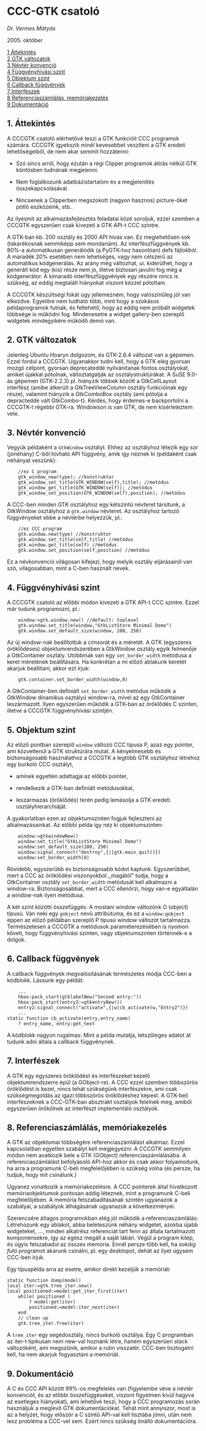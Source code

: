 
# CCC-GTK csatoló

_Dr. Vermes Mátyás_

2005\. október


[1  Áttekintés](#sec1)  
[2  GTK változatok](#sec2)  
[3  Névtér konvenció](#sec3)  
[4  Függvényhívási szint](#sec4)  
[5  Objektum szint](#sec5)  
[6  Callback függvények](#sec6)  
[7  Interfészek](#sec7)  
[8  Referenciaszámlálás, memóriakezelés](#sec8)  
[9  Dokumentáció](#sec9)   

##  1.  Áttekintés<a name="sec1"></a>

A CCCGTK csatoló elérhetővé teszi a GTK funkcióit CCC programok számára.
CCCGTK igyekszik minél kevesebbet veszíteni a GTK eredeti lehetőségeiből, de
nem akar semmit hozzátenni:

  * Szó sincs arról, hogy ezután a régi Clipper programok átírás nélkül GTK köntösben tudnának megjelenni. 

  * Nem foglalkozunk adatbázistartalom és a megjelenítés összekapcsolásával. 

  * Nincsenek a Clipperben megszokott (nagyon hasznos) picture-öket pótló eszközeink, stb.. 

Az ilyesmit az alkalmazásfejlesztés feladatai közé soroljuk, ezzel szemben a
CCCGTK egyszerűen csak kivezeti a GTK API-t CCC szintre.

A GTK-ban kb. 200 osztály és 2000 API hívás van. Ez meglehetősen sok
(takarékosnak semmiképp sem mondanám). Az interfészfüggvények kb. 80%-a
automatikusan generálódik (a PyGTK-hoz hasonlóan) defs fájlokból. A maradék
20% esetében nem lehetséges, vagy nem célszerű az automatikus kódgenerálás. Az
arány még változhat, ui. kiderülhet, hogy a generált kód egy (kis) része nem
jó, illetve biztosan javulni fog még a kódgenerátor. A kimaradó
interfészfüggvények egy részére nincs is szükség, az eddig megtalált hiányokat
viszont kézzel pótoltam.

A CCCGTK készültségi fokát úgy jellemezném, hogy valószínűleg jól van
elkezdve. Egyelőre nem tudható több, mint hogy a szokásos példaprogramok
futnak, és feltehető, hogy az eddig nem próbált widgetek többsége is működni
fog. Mindenesetre a widget gallery-ben szereplő widgetek mindegyikére működő
demó van.

##  2.  GTK változatok<a name="sec2"></a>

Jelenleg Ubuntu Hoaryn dolgozom, és GTK-2.6.4 változat van a gépemen. Ezzel
fordul a CCCGTK. Ugyanakkor tudni kell, hogy a GTK elég gyorsan mozgó célpont,
gyorsan deprecateddé nyilvánítanak fontos osztályokat, amiket újakkal
pótolnak, változtatgatják az osztálystruktúrákat. A SuSE 9.0-ás gépemen
(GTK-2.2.3) pl. hiányzik többek között a GtkCellLayout interfész (amibe
átkerült a GtkTreeViewColumn osztály funkcióinak egy része), valamint hiányzik
a GtkComboBox osztály (ami pótolja a depracteddé vált GtkCombo-t). Kérdés,
hogy érdemes-e backportolni a CCCGTK-t régebbi GTK-ra. Windowson is van GTK,
de nem kísérleteztem vele.

##  3.  Névtér konvenció<a name="sec3"></a>

Vegyük példaként a `GtkWindow` osztályt. Ehhez az osztályhoz létezik egy sor
(jónéhány) C-ből hívható API függvény, amik így néznek ki (példaként csak
néhányat veszünk):

    
    
        //ez C program
        gtk_window_new(type); //konstruktor
        gtk_window_set_title(GTK_WINDOW(self),title); //metódus
        gtk_window_get_title(GTK_WINDOW(self)); //metódus
        gtk_window_set_position(GTK_WINDOW(self),position); //metódus
    
    

A CCC-ben minden GTK osztályhoz egy kétszintű névteret társítunk, a GtkWindow
osztályhoz a `gtk.window` névteret. Az osztályhoz tartozó függvényeket ebbe a
névtérbe helyezzük, pl.:

    
    
        //ez CCC program
        gtk.window.new(type) //konstruktor
        gtk.window.set_title(self,title) //metódus
        gtk.window.get_title(self) //metódus
        gtk.window.set_position(self,position) //metódus
    
    

Ez a névkonvenció világosan kifejezi, hogy melyik osztály eljárásairól van
szó, világosabban, mint a C-ben használt nevek.

##  4.  Függvényhívási szint<a name="sec4"></a>

A CCCGTK csatoló az előbbi módon kivezeti a GTK API-t CCC szintre. Ezzel már
tudunk programozni, pl.:

    
    
        window:=gtk.window.new() //default: toplevel
        gtk.window.set_title(window,"GtkListStore Minimal Demo")
        gtk.window.set_default_size(window, 280, 250)
    
    

Az új window-nak beállítottuk a címsorát és a méretét. A GTK (egyszeres
öröklődéses) objektumrendszerében a GtkWindow osztály egyik felmenője a
GtkContainer osztály. Utóbbinak van egy `set_border_width` metódusa a keret
méretének beállítására. Ha konkrétan a mi előző ablakunk keretét akarjuk
beállítani, akkor ezt írjuk:

    
    
        gtk.container.set_border_width(window,8)
    
    

A GtkContainer-ben definiált `set_border_width` metódus működik a GtkWindow
dinamikus osztályú window-ra, mivel az egy GtkContainer leszármazott. Ilyen
egyszerűen működik a GTK-ban az öröklődés C szinten, illetve a CCCGTK
függvényhívási szintjén.

##  5.  Objektum szint<a name="sec5"></a>

Az előző pontban szereplő `window` változó CCC típusa P, azaz egy pointer, ami
közvetlenül a GTK struktúrára mutat. A kényelmesebb és biztonságosabb
használathoz a CCCGTK a legtöbb GTK osztályhoz létrehoz egy burkoló CCC
osztályt,

  * aminek egyetlen adattagja az előbbi pointer, 

  * rendelkezik a GTK-ban definiált metódusokkal, 

  * leszármazás (öröklődés) terén pedig lemásolja a GTK eredeti osztályhierarchiáját. 

A gyakorlatban ezen az objektumszinten fogjuk fejleszteni az alkalmazásainkat.
Az előbbi példa így néz ki objektumszinten:

    
    
        window:=gtkwindowNew()
        window:set_title("GtkListStore Minimal Demo")
        window:set_default_size(280, 250)
        window:signal_connect("destroy",{||gtk.main_quit()})
        window:set_border_width(8)
    
    

Rövidebb, egyszerűbb és biztonságosabb kódot kaptunk. Egyszerűbbet, mert a CCC
az öröklődési viszonyokból ,,magától" tudja, hogy a GtkContainer osztály
`set_border_width` metódusát kell alkalmazni a window-ra. Biztonságosabbat,
mert a CCC ellenőrzi, hogy van-e egyáltalán a window-nak ilyen metódusa.

A két szint közötti összefüggés: A mostani window változónk O (object) típusú.
Van neki egy `gobject` nevű attribútuma, és ez a `window:gobject` éppen az
előző példában szereplő P típusú window változót tartalmazza. Természetesen a
CCCGTK a metódusok paraméterezésében is nyomon követi, hogy függvényhívási
szinten, vagy objektumszinten történnek-e a dolgok.

##  6.  Callback függvények<a name="sec6"></a>

A callback függvények megvalósításának természetes módja CCC-ben a kódblokk.
Lássunk egy példát:

    
    
        ...
        hbox:pack_start(gtklabelNew("Second entry:"))
        hbox:pack_start(entry2:=gtkentryNew())
        entry2:signal_connect("activate",{|w|cb_activate(w,"Entry2")})
        ...
    static function cb_activate(entry,entry_name)
        ? entry_name, entry:get_text
    
    

A kódblokk nagyon rugalmas: Mint a példa mutatja, tetszőleges adatot át tudunk
adni általa a callback függvénynek.

##  7.  Interfészek<a name="sec7"></a>

A GTK egy egyszeres öröklődést és interfészeket kezelő objektumrendszerre épül
(a GObject-re). A CCC ezzel szemben többszörös öröklődést is kezel, nincs
tehát szükségünk interfészekre, ami csak szükségmegoldás az igazi többszörös
öröklődéshez képest. A GTK-beli interfészeknek a CCC-GTK-ban absztrakt
osztályok felelnek meg, amiből egyszerűen örökölnek az interfészt implementáló
osztályok.

##  8.  Referenciaszámlálás, memóriakezelés<a name="sec8"></a>

A GTK az objektumai többségére referenciaszámlálást alkalmaz. Ezzel
kapcsolatban egyetlen szabályt kell megjegyezni: A CCCGTK semmilyen módon nem
avatkozik bele a GTK (GObject) referenciaszámlálásába. A referenciaszámlálást
befolyásoló API-hoz akkor és csak akkor folyamodunk, ha arra a programunk
C-beli megfelelőjében is szükség volna (és persze, ha tudjuk, hogy mit
csinálunk.)

Ugyanez vonatkozik a memóriakezelésre. A CCC pointerek által hivatkozott
memóriaobjektumok pontosan addig léteznek, mint a programunk C-beli
megfelelőjében. A memória felszabadításának szintén ugyanazok a szabályai, a
szabályok áthágásának ugyanazok a következményei.

Szerencsére átlagos programokban elég jól működik a referenciaszámlálás:
Létrehozunk egy ablakot, abba beleteszünk néhány widgetet, azokba újabb
widgeteket, ..., minden alkatrész referenciát tart fenn az általa tartalmazott
komponensekre, így az egész megáll a saját lábán. Végül a program kilép, és
úgyis felszabadul az összes memória. Ennél persze több kell, ha _sokáig futó_
programot akarunk csinálni, pl. egy desktopot, dehát az ilyet úgysem CCC-ben
írjuk.

Egy típuspélda arra az esetre, amikor direkt kezeljük a memóriát:

    
    
    static function dump(model)
    local iter:=gtk.tree_iter.new()
    local positioned:=model:get_iter_first(iter)
        while( positioned )
            ? model:get(iter)
            positioned:=model:iter_next(iter)
        end
        // clean up
        gtk.tree_iter.free(iter)
    
    

A `tree_iter` egy segédosztály, nincs burkoló osztálya. Egy C programban az
iter-t tipikusan nem new-val hoznánk létre, hanem egyszerűen stack
változóként, ami megszűnik, amikor a rutin visszatér. CCC-ben tisztogatni
kell, ha nem akarjuk fogyasztani a memóriát.

##  9.  Dokumentáció<a name="sec9"></a> 

A C és CCC API között 99%-os megfelelés van (figyelembe véve a névtér
konvenciót, és az előbbi összefüggéseket, viszont figyelmen kívül hagyva az
esetleges hiányokat), ami lehetővé teszi, hogy a CCC programozás során
használjuk a meglevő GTK dokumentációkat. Tehát mint annyiszor, most is az a
helyzet, hogy először a C szintű API-val kell tisztába jönni, után nem lesz
probléma a CCC-vel sem. Ezért nincs szükség önálló dokumentációra.

